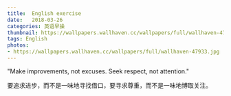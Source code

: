 ```yaml
---
title:  English exercise
date:   2018-03-26
categories: 英语早操
thumbnail: https://wallpapers.wallhaven.cc/wallpapers/full/wallhaven-47933.jpg
tags: English
photos:
- https://wallpapers.wallhaven.cc/wallpapers/full/wallhaven-47933.jpg
---
```


"Make improvements, not excuses. Seek respect, not attention."
<p>要追求进步，而不是一味地寻找借口，要寻求尊重，而不是一味地博取关注。</p>
